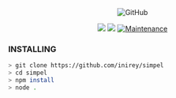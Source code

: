 <div align="center">
<img alt="GitHub" src="https://img.shields.io/badge/SIMPLE%20BOTWEA-25D32?style=for-the-badge&logoColor=darkgreen"/>
 <p>
  <img src ="https://img.shields.io/badge/npm-v2.5.1-green.svg" />
  <img src="https://img.shields.io/badge/node-%3E=17.6.1-darkgreen.svg" />
   <a href="https://github.com/inirey/whatsapp-bot/commit-activity" target="_blank">
    <img alt="Maintenance" src="https://img.shields.io/badge/Maintained%3F-yes-red.svg" />
  </a>
</p> 
</div>

### INSTALLING

```bash
> git clone https://github.com/inirey/simpel
> cd simpel
> npm install
> node .
```
